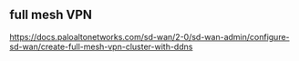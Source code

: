 ## full mesh VPN

https://docs.paloaltonetworks.com/sd-wan/2-0/sd-wan-admin/configure-sd-wan/create-full-mesh-vpn-cluster-with-ddns